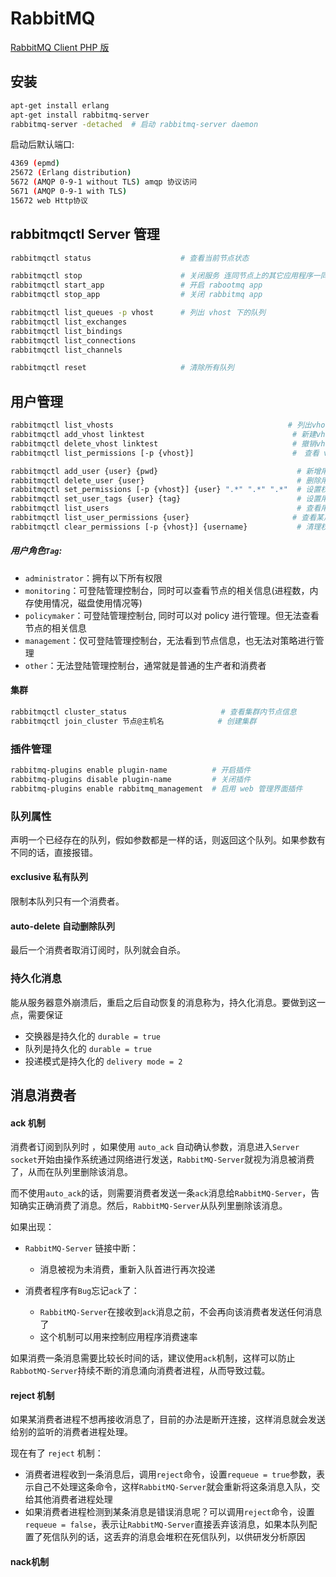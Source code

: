 # RabbitMQ

[RabbitMQ Client PHP 版](https://xiaoxiami.gitbook.io/rabbitmq_into_chinese_php/ying-yong-jiao-cheng/php-ban/3-publish_subscribe.md)

## 安装

```bash
apt-get install erlang
apt-get install rabbitmq-server
rabbitmq-server -detached  # 启动 rabbitmq-server daemon
```

启动后默认端口:

```bash
4369 (epmd)
25672 (Erlang distribution)
5672 (AMQP 0-9-1 without TLS) amqp 协议访问
5671 (AMQP 0-9-1 with TLS) 
15672 web Http协议
```

## rabbitmqctl Server 管理

```bash
rabbitmqctl status                    # 查看当前节点状态

rabbitmqctl stop                      # 关闭服务 连同节点上的其它应用程序一同关闭了
rabbitmqctl start_app                 # 开启 rabootmq app
rabbitmqctl stop_app                  # 关闭 rabbitmq app

rabbitmqctl list_queues -p vhost      # 列出 vhost 下的队列
rabbitmqctl list_exchanges
rabbitmqctl list_bindings
rabbitmqctl list_connections
rabbitmqctl list_channels

rabbitmqctl reset                     # 清除所有队列
```

## 用户管理

```bash
rabbitmqctl list_vhosts										  # 列出vhost
rabbitmqctl add_vhost linktest      						   # 新建vhost
rabbitmqctl delete_vhost linktest   						   # 撤销vhost
rabbitmqctl list_permissions [-p {vhost}]					   #　查看 vhost 的权限

rabbitmqctl add_user {user} {pwd}                        		# 新增用户
rabbitmqctl delete_user {user}                          		# 删除用户
rabbitmqctl set_permissions [-p {vhost}] {user} ".*" ".*" ".*"	# 设置权限，RegExp : {conf} {write} {read}
rabbitmqctl set_user_tags {user} {tag}             				# 设置用户类型
rabbitmqctl list_users                                   		# 查看用户列表
rabbitmqctl list_user_permissions {user}					   # 查看某用户的所有权限
rabbitmqctl clear_permissions [-p {vhost}] {username}			# 清理权限
```

##### 用户角色`Tag`:

- `administrator`：拥有以下所有权限
- `monitoring`：可登陆管理控制台，同时可以查看节点的相关信息(进程数，内存使用情况，磁盘使用情况等)
- `policymaker`：可登陆管理控制台, 同时可以对 policy 进行管理。但无法查看节点的相关信息
- `management`：仅可登陆管理控制台，无法看到节点信息，也无法对策略进行管理
- `other`：无法登陆管理控制台，通常就是普通的生产者和消费者

#### 集群

```bash
rabbitmqctl cluster_status                     # 查看集群内节点信息
rabbitmqctl join_cluster 节点@主机名            # 创建集群
```

### 插件管理

```bash
rabbitmq-plugins enable plugin-name          # 开启插件
rabbitmq-plugins disable plugin-name         # 关闭插件
rabbitmq-plugins enable rabbitmq_management  # 启用 web 管理界面插件
```

### 队列属性

声明一个已经存在的队列，假如参数都是一样的话，则返回这个队列。如果参数有不同的话，直接报错。

#### exclusive 私有队列

限制本队列只有一个消费者。

#### auto-delete 自动删除队列

最后一个消费者取消订阅时，队列就会自杀。

### 持久化消息

能从服务器意外崩溃后，重启之后自动恢复的消息称为，持久化消息。要做到这一点，需要保证

- 交换器是持久化的 `durable = true`
- 队列是持久化的 `durable = true`
- 投递模式是持久化的 `delivery mode = 2`

## 消息消费者

#### ack 机制

消费者订阅到队列时 ，如果使用 `auto_ack` 自动确认参数，消息进入`Server socket`开始由操作系统通过网络进行发送，`RabbitMQ-Server`就视为消息被消费了，从而在队列里删除该消息。

而不使用`auto_ack`的话，则需要消费者发送一条`ack`消息给`RabbitMQ-Server`，告知确实正确消费了消息。然后，`RabbitMQ-Server`从队列里删除该消息。

如果出现：

- `RabbitMQ-Server` 链接中断：
  - 消息被视为未消费，重新入队首进行再次投递
  
- 消费者程序有`Bug`忘记`ack`了：
  - `RabbitMQ-Server`在接收到`ack`消息之前，不会再向该消费者发送任何消息了
  - 这个机制可以用来控制应用程序消费速率
  

如果消费一条消息需要比较长时间的话，建议使用`ack`机制，这样可以防止`RabbotMQ-Server`持续不断的消息涌向消费者进程，从而导致过载。

#### reject 机制

如果某消费者进程不想再接收消息了，目前的办法是断开连接，这样消息就会发送给别的监听的消费者进程处理。

现在有了 `reject` 机制：

- 消费者进程收到一条消息后，调用`reject`命令，设置`requeue = true`参数，表示自己不处理这条命令，这样`RabbitMQ-Server`就会重新将这条消息入队，交给其他消费者进程处理
- 如果消费者进程检测到某条消息是错误消息呢？可以调用`reject`命令，设置 `requeue = false`，表示让`RabbitMQ-Server`直接丢弃该消息，如果本队列配置了死信队列的话，这丢弃的消息会堆积在死信队列，以供研发分析原因

#### nack机制
